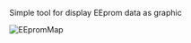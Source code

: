 Simple tool for display EEprom data as graphic 

![EEpromMap](https://user-images.githubusercontent.com/24864691/177855989-31cc4621-d4dc-4694-a815-6f402bb26067.jpg)
